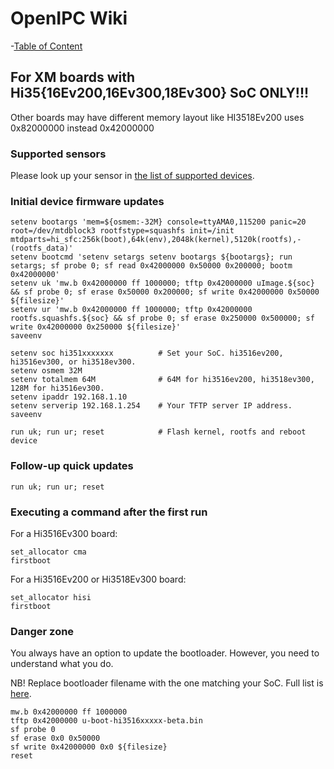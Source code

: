 # OpenIPC Wiki
-[Table of Content](../index.md)

For XM boards with Hi35{16Ev200,16Ev300,18Ev300} SoC ONLY!!!
------------------------------------------------------------

Other boards may have different memory layout like HI3518Ev200
uses 0x82000000 instead 0x42000000

### Supported sensors

Please look up your sensor in [the list of supported devices][1].

### Initial device firmware updates

```
setenv bootargs 'mem=${osmem:-32M} console=ttyAMA0,115200 panic=20 root=/dev/mtdblock3 rootfstype=squashfs init=/init mtdparts=hi_sfc:256k(boot),64k(env),2048k(kernel),5120k(rootfs),-(rootfs_data)'
setenv bootcmd 'setenv setargs setenv bootargs ${bootargs}; run setargs; sf probe 0; sf read 0x42000000 0x50000 0x200000; bootm 0x42000000'
setenv uk 'mw.b 0x42000000 ff 1000000; tftp 0x42000000 uImage.${soc} && sf probe 0; sf erase 0x50000 0x200000; sf write 0x42000000 0x50000 ${filesize}'
setenv ur 'mw.b 0x42000000 ff 1000000; tftp 0x42000000 rootfs.squashfs.${soc} && sf probe 0; sf erase 0x250000 0x500000; sf write 0x42000000 0x250000 ${filesize}'
saveenv

setenv soc hi351xxxxxxx          # Set your SoC. hi3516ev200, hi3516ev300, or hi3518ev300.
setenv osmem 32M
setenv totalmem 64M              # 64M for hi3516ev200, hi3518ev300, 128M for hi3516ev300.
setenv ipaddr 192.168.1.10
setenv serverip 192.168.1.254    # Your TFTP server IP address.
saveenv

run uk; run ur; reset            # Flash kernel, rootfs and reboot device
```

### Follow-up quick updates

```
run uk; run ur; reset
```

### Executing a command after the first run

For a Hi3516Ev300 board:
```
set_allocator cma
firstboot
```

For a Hi3516Ev200 or Hi3518Ev300 board:
```
set_allocator hisi
firstboot
```

### Danger zone

You always have an option to update the bootloader. However, you need to
understand what you do.

NB! Replace bootloader filename with the one matching your SoC. 
Full list is [here](https://github.com/OpenIPC/firmware/releases/tag/latest).

```
mw.b 0x42000000 ff 1000000
tftp 0x42000000 u-boot-hi3516xxxxx-beta.bin
sf probe 0
sf erase 0x0 0x50000
sf write 0x42000000 0x0 ${filesize}
reset
```

[1]: guide-supported-devices.md

